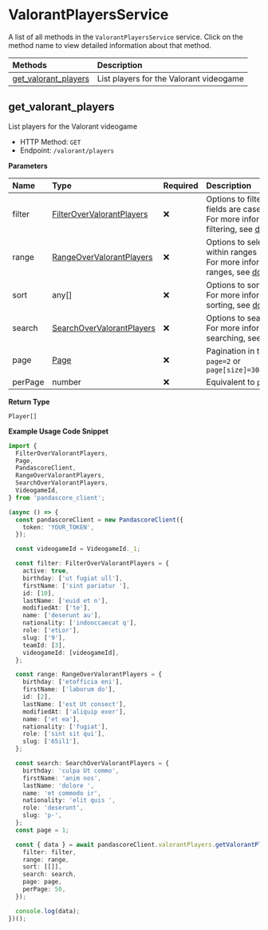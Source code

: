 # ValorantPlayersService

A list of all methods in the `ValorantPlayersService` service. Click on the method name to view detailed information about that method.

| Methods                                       | Description                             |
| :-------------------------------------------- | :-------------------------------------- |
| [get_valorant_players](#get_valorant_players) | List players for the Valorant videogame |

## get_valorant_players

List players for the Valorant videogame

- HTTP Method: `GET`
- Endpoint: `/valorant/players`

**Parameters**

| Name    | Type                                                                | Required | Description                                                                                                                                         |
| :------ | :------------------------------------------------------------------ | :------- | :-------------------------------------------------------------------------------------------------------------------------------------------------- |
| filter  | [FilterOverValorantPlayers](../models/FilterOverValorantPlayers.md) | ❌       | Options to filter results. String fields are case sensitive <br/>For more information on filtering, see [docs](/docs/filtering-and-sorting#filter). |
| range   | [RangeOverValorantPlayers](../models/RangeOverValorantPlayers.md)   | ❌       | Options to select results within ranges <br/>For more information on ranges, see [docs](/docs/filtering-and-sorting#range).                         |
| sort    | any[]                                                               | ❌       | Options to sort results <br/>For more information on sorting, see [docs](/docs/filtering-and-sorting#sort).                                         |
| search  | [SearchOverValorantPlayers](../models/SearchOverValorantPlayers.md) | ❌       | Options to search results <br/>For more information on searching, see [docs](/docs/filtering-and-sorting#search).                                   |
| page    | [Page](../models/Page.md)                                           | ❌       | Pagination in the form of `page=2` or `page[size]=30&page[number]=2`                                                                                |
| perPage | number                                                              | ❌       | Equivalent to `page[size]`                                                                                                                          |

**Return Type**

`Player[]`

**Example Usage Code Snippet**

```typescript
import {
  FilterOverValorantPlayers,
  Page,
  PandascoreClient,
  RangeOverValorantPlayers,
  SearchOverValorantPlayers,
  VideogameId,
} from 'pandascore_client';

(async () => {
  const pandascoreClient = new PandascoreClient({
    token: 'YOUR_TOKEN',
  });

  const videogameId = VideogameId._1;

  const filter: FilterOverValorantPlayers = {
    active: true,
    birthday: ['ut fugiat ull'],
    firstName: ['sint pariatur '],
    id: [10],
    lastName: ['euid et n'],
    modifiedAt: ['te'],
    name: ['deserunt au'],
    nationality: ['indooccaecat q'],
    role: ['etLor'],
    slug: ['9'],
    teamId: [3],
    videogameId: [videogameId],
  };

  const range: RangeOverValorantPlayers = {
    birthday: ['etofficia eni'],
    firstName: ['laborum do'],
    id: [2],
    lastName: ['est Ut consect'],
    modifiedAt: ['aliquip exer'],
    name: ['et ea'],
    nationality: ['fugiat'],
    role: ['sint sit qui'],
    slug: ['65il1'],
  };

  const search: SearchOverValorantPlayers = {
    birthday: 'culpa Ut commo',
    firstName: 'anim nos',
    lastName: 'dolore ',
    name: 'et commodo ir',
    nationality: 'elit quis ',
    role: 'deserunt',
    slug: 'p-',
  };
  const page = 1;

  const { data } = await pandascoreClient.valorantPlayers.getValorantPlayers({
    filter: filter,
    range: range,
    sort: [[]],
    search: search,
    page: page,
    perPage: 50,
  });

  console.log(data);
})();
```

<!-- This file was generated by liblab | https://liblab.com/ -->

